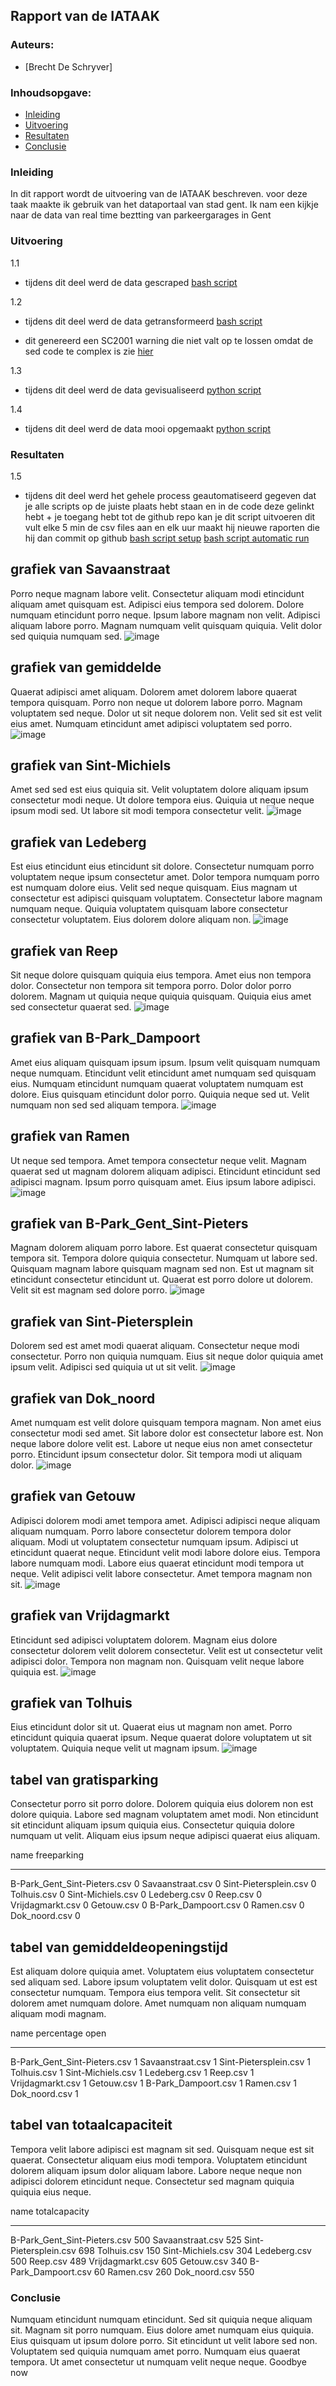 ## Rapport van de IATAAK
### Auteurs:
 - [Brecht De Schryver]
### Inhoudsopgave:
 - [Inleiding](#inleiding)
 - [Uitvoering](#uitvoering)
 - [Resultaten](#resultaten)
 - [Conclusie](#conclusie)
### Inleiding
In dit rapport wordt de uitvoering van de IATAAK beschreven. voor deze taak maakte ik gebruik van het dataportaal van stad gent. Ik nam een kijkje naar de data van real time beztting van parkeergarages in Gent
### Uitvoering
1.1
 - tijdens dit deel werd de data gescraped
[bash script](https://github.com/BrechtDeSchryver/iataak/blob/main/data-workflow/scripts/webscraper.sh)

1.2
 - tijdens dit deel werd de data getransformeerd
[bash script](https://github.com/BrechtDeSchryver/iataak/blob/main/data-workflow/scripts/transform.sh)

 - dit genereerd een SC2001 warning die niet valt op te lossen omdat de sed code te complex is zie [hier](https://www.shellcheck.net/wiki/SC2001)

1.3
 - tijdens dit deel werd de data gevisualiseerd
[python script](https://github.com/BrechtDeSchryver/iataak/blob/main/data-workflow/scripts/analyse.py)

1.4
 - tijdens dit deel werd de data mooi opgemaakt
[python script](https://github.com/BrechtDeSchryver/iataak/blob/main/data-workflow/scripts/report.py)
### Resultaten

1.5
 - tijdens dit deel werd het gehele process geautomatiseerd
gegeven dat je alle scripts op de juiste plaats hebt staan en in de code deze gelinkt hebt + je toegang hebt tot de github repo kan je dit script uitvoeren
dit vult elke 5 min de csv files aan en elk uur maakt hij nieuwe raporten die hij dan commit op github
[bash script setup](https://github.com/BrechtDeSchryver/iataak/blob/main/data-workflow/scripts/setup.sh)
[bash script automatic run](https://github.com/BrechtDeSchryver/iataak/blob/main/data-workflow/scripts/automated.sh)
## grafiek van Savaanstraat
Porro neque magnam labore velit. Consectetur aliquam modi etincidunt aliquam amet quisquam est. Adipisci eius tempora sed dolorem. Dolore numquam etincidunt porro neque. Ipsum labore magnam non velit. Adipisci aliquam labore porro. Magnam numquam velit quisquam quiquia. Velit dolor sed quiquia numquam sed.
![image](https://github.com/BrechtDeSchryver/iataak/blob/main/data-workflow/csvimage/Savaanstraat.csv.png)
## grafiek van gemiddelde
Quaerat adipisci amet aliquam. Dolorem amet dolorem labore quaerat tempora quisquam. Porro non neque ut dolorem labore porro. Magnam voluptatem sed neque. Dolor ut sit neque dolorem non. Velit sed sit est velit eius amet. Numquam etincidunt amet adipisci voluptatem sed porro.
![image](https://github.com/BrechtDeSchryver/iataak/blob/main/data-workflow/csvimage/gemiddelde.csv.png)
## grafiek van Sint-Michiels
Amet sed sed est eius quiquia sit. Velit voluptatem dolore aliquam ipsum consectetur modi neque. Ut dolore tempora eius. Quiquia ut neque neque ipsum modi sed. Ut labore sit modi tempora consectetur velit.
![image](https://github.com/BrechtDeSchryver/iataak/blob/main/data-workflow/csvimage/Sint-Michiels.csv.png)
## grafiek van Ledeberg
Est eius etincidunt eius etincidunt sit dolore. Consectetur numquam porro voluptatem neque ipsum consectetur amet. Dolor tempora numquam porro est numquam dolore eius. Velit sed neque quisquam. Eius magnam ut consectetur est adipisci quisquam voluptatem. Consectetur labore magnam numquam neque. Quiquia voluptatem quisquam labore consectetur consectetur voluptatem. Eius dolorem dolore aliquam non.
![image](https://github.com/BrechtDeSchryver/iataak/blob/main/data-workflow/csvimage/Ledeberg.csv.png)
## grafiek van Reep
Sit neque dolore quisquam quiquia eius tempora. Amet eius non tempora dolor. Consectetur non tempora sit tempora porro. Dolor dolor porro dolorem. Magnam ut quiquia neque quiquia quisquam. Quiquia eius amet sed consectetur quaerat sed.
![image](https://github.com/BrechtDeSchryver/iataak/blob/main/data-workflow/csvimage/Reep.csv.png)
## grafiek van B-Park_Dampoort
Amet eius aliquam quisquam ipsum ipsum. Ipsum velit quisquam numquam neque numquam. Etincidunt velit etincidunt amet numquam sed quisquam eius. Numquam etincidunt numquam quaerat voluptatem numquam est dolore. Eius quisquam etincidunt dolor porro. Quiquia neque sed ut. Velit numquam non sed sed aliquam tempora.
![image](https://github.com/BrechtDeSchryver/iataak/blob/main/data-workflow/csvimage/B-Park_Dampoort.csv.png)
## grafiek van Ramen
Ut neque sed tempora. Amet tempora consectetur neque velit. Magnam quaerat sed ut magnam dolorem aliquam adipisci. Etincidunt etincidunt sed adipisci magnam. Ipsum porro quisquam amet. Eius ipsum labore adipisci.
![image](https://github.com/BrechtDeSchryver/iataak/blob/main/data-workflow/csvimage/Ramen.csv.png)
## grafiek van B-Park_Gent_Sint-Pieters
Magnam dolorem aliquam porro labore. Est quaerat consectetur quisquam tempora sit. Tempora dolore quiquia consectetur. Numquam ut labore sed. Quisquam magnam labore quisquam magnam sed non. Est ut magnam sit etincidunt consectetur etincidunt ut. Quaerat est porro dolore ut dolorem. Velit sit est magnam sed dolore porro.
![image](https://github.com/BrechtDeSchryver/iataak/blob/main/data-workflow/csvimage/B-Park_Gent_Sint-Pieters.csv.png)
## grafiek van Sint-Pietersplein
Dolorem sed est amet modi quaerat aliquam. Consectetur neque modi consectetur. Porro non quiquia numquam. Eius sit neque dolor quiquia amet ipsum velit. Adipisci sed quiquia ut ut sit velit.
![image](https://github.com/BrechtDeSchryver/iataak/blob/main/data-workflow/csvimage/Sint-Pietersplein.csv.png)
## grafiek van Dok_noord
Amet numquam est velit dolore quisquam tempora magnam. Non amet eius consectetur modi sed amet. Sit labore dolor est consectetur labore est. Non neque labore dolore velit est. Labore ut neque eius non amet consectetur porro. Etincidunt ipsum consectetur dolor. Sit tempora modi ut aliquam dolor.
![image](https://github.com/BrechtDeSchryver/iataak/blob/main/data-workflow/csvimage/Dok_noord.csv.png)
## grafiek van Getouw
Adipisci dolorem modi amet tempora amet. Adipisci adipisci neque aliquam aliquam numquam. Porro labore consectetur dolorem tempora dolor aliquam. Modi ut voluptatem consectetur numquam ipsum. Adipisci ut etincidunt quaerat neque. Etincidunt velit modi labore dolore eius. Tempora labore numquam modi. Labore eius quaerat etincidunt modi tempora ut neque. Velit adipisci velit labore consectetur. Amet tempora magnam non sit.
![image](https://github.com/BrechtDeSchryver/iataak/blob/main/data-workflow/csvimage/Getouw.csv.png)
## grafiek van Vrijdagmarkt
Etincidunt sed adipisci voluptatem dolorem. Magnam eius dolore consectetur dolorem velit dolorem consectetur. Velit est ut consectetur velit adipisci dolor. Tempora non magnam non. Quisquam velit neque labore quiquia est.
![image](https://github.com/BrechtDeSchryver/iataak/blob/main/data-workflow/csvimage/Vrijdagmarkt.csv.png)
## grafiek van Tolhuis
Eius etincidunt dolor sit ut. Quaerat eius ut magnam non amet. Porro etincidunt quiquia quaerat ipsum. Neque quaerat dolore voluptatem ut sit voluptatem. Quiquia neque velit ut magnam ipsum.
![image](https://github.com/BrechtDeSchryver/iataak/blob/main/data-workflow/csvimage/Tolhuis.csv.png)
## tabel van gratisparking
Consectetur porro sit porro dolore. Dolorem quiquia eius dolorem non est dolore quiquia. Labore sed magnam voluptatem amet modi. Non etincidunt sit etincidunt aliquam ipsum quiquia eius. Consectetur quiquia dolore numquam ut velit. Aliquam eius ipsum neque adipisci quaerat eius aliquam.

name                            freeparking
----------------------------  -------------
B-Park_Gent_Sint-Pieters.csv              0
Savaanstraat.csv                          0
Sint-Pietersplein.csv                     0
Tolhuis.csv                               0
Sint-Michiels.csv                         0
Ledeberg.csv                              0
Reep.csv                                  0
Vrijdagmarkt.csv                          0
Getouw.csv                                0
B-Park_Dampoort.csv                       0
Ramen.csv                                 0
Dok_noord.csv                             0
## tabel van gemiddeldeopeningstijd
Est aliquam dolore quiquia amet. Voluptatem eius voluptatem consectetur sed aliquam sed. Labore ipsum voluptatem velit dolor. Quisquam ut est est consectetur numquam. Tempora eius tempora velit. Sit consectetur sit dolorem amet numquam dolore. Amet numquam non aliquam numquam aliquam modi magnam.

name                            percentage open
----------------------------  -----------------
B-Park_Gent_Sint-Pieters.csv                  1
Savaanstraat.csv                              1
Sint-Pietersplein.csv                         1
Tolhuis.csv                                   1
Sint-Michiels.csv                             1
Ledeberg.csv                                  1
Reep.csv                                      1
Vrijdagmarkt.csv                              1
Getouw.csv                                    1
B-Park_Dampoort.csv                           1
Ramen.csv                                     1
Dok_noord.csv                                 1
## tabel van totaalcapaciteit
Tempora velit labore adipisci est magnam sit sed. Quisquam neque est sit quaerat. Consectetur aliquam eius modi tempora. Voluptatem etincidunt dolorem aliquam ipsum dolor aliquam labore. Labore neque neque non adipisci dolorem etincidunt neque. Consectetur sed magnam quiquia quiquia eius neque.

name                            totalcapacity
----------------------------  ---------------
B-Park_Gent_Sint-Pieters.csv              500
Savaanstraat.csv                          525
Sint-Pietersplein.csv                     698
Tolhuis.csv                               150
Sint-Michiels.csv                         304
Ledeberg.csv                              500
Reep.csv                                  489
Vrijdagmarkt.csv                          605
Getouw.csv                                340
B-Park_Dampoort.csv                        60
Ramen.csv                                 260
Dok_noord.csv                             550
### Conclusie
Numquam etincidunt numquam etincidunt. Sed sit quiquia neque aliquam sit. Magnam sit porro numquam. Eius dolore amet numquam eius quiquia. Eius quisquam ut ipsum dolore porro. Sit etincidunt ut velit labore sed non. Voluptatem sed quiquia numquam amet porro. Numquam eius quaerat tempora. Ut amet consectetur ut numquam velit neque neque.
Goodbye now